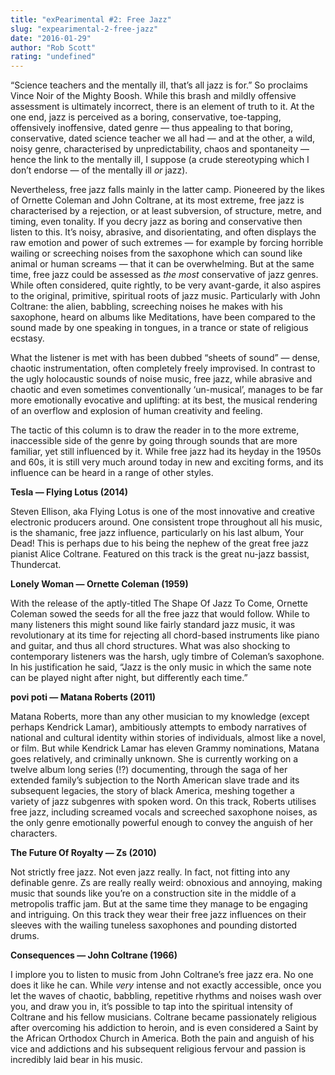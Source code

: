 ```yaml
---
title: "exPearimental #2: Free Jazz"
slug: "expearimental-2-free-jazz"
date: "2016-01-29"
author: "Rob Scott"
rating: "undefined"
---
```


“Science teachers and the mentally ill, that’s all jazz is for.” So proclaims Vince Noir of the Mighty Boosh. While this brash and mildly offensive assessment is ultimately incorrect, there is an element of truth to it. At the one end, jazz is perceived as a boring, conservative, toe-tapping, offensively inoffensive, dated genre — thus appealing to that boring, conservative, dated science teacher we all had — and at the other, a wild, noisy genre, characterised by unpredictability, chaos and spontaneity — hence the link to the mentally ill, I suppose (a crude stereotyping which I don’t endorse — of the mentally ill _or_ jazz).

Nevertheless, free jazz falls mainly in the latter camp. Pioneered by the likes of Ornette Coleman and John Coltrane, at its most extreme, free jazz is characterised by a rejection, or at least subversion, of structure, metre, and timing, even tonality. If you decry jazz as boring and conservative then listen to this. It’s noisy, abrasive, and disorientating, and often displays the raw emotion and power of such extremes — for example by forcing horrible wailing or screeching noises from the saxophone which can sound like animal or human screams — that it can be overwhelming. But at the same time, free jazz could be assessed as _the most_ conservative of jazz genres. While often considered, quite rightly, to be very avant-garde, it also aspires to the original, primitive, spiritual roots of jazz music. Particularly with John Coltrane: the alien, babbling, screeching noises he makes with his saxophone, heard on albums like Meditations, have been compared to the sound made by one speaking in tongues, in a trance or state of religious ecstasy.

What the listener is met with has been dubbed “sheets of sound” — dense, chaotic instrumentation, often completely freely improvised. In contrast to the ugly holocaustic sounds of noise music, free jazz, while abrasive and chaotic and even sometimes conventionally ‘un-musical’, manages to be far more emotionally evocative and uplifting: at its best, the musical rendering of an overflow and explosion of human creativity and feeling.

The tactic of this column is to draw the reader in to the more extreme, inaccessible side of the genre by going through sounds that are more familiar, yet still influenced by it. While free jazz had its heyday in the 1950s and 60s, it is still very much around today in new and exciting forms, and its influence can be heard in a range of other styles.

**Tesla — Flying Lotus (2014)**

Steven Ellison, aka Flying Lotus is one of the most innovative and creative electronic producers around. One consistent trope throughout all his music, is the shamanic, free jazz influence, particularly on his last album, Your Dead! This is perhaps due to his being the nephew of the great free jazz pianist Alice Coltrane. Featured on this track is the great nu-jazz bassist, Thundercat.

**Lonely Woman — Ornette Coleman (1959)**

With the release of the aptly-titled The Shape Of Jazz To Come, Ornette Coleman sowed the seeds for all the free jazz that would follow. While to many listeners this might sound like fairly standard jazz music, it was revolutionary at its time for rejecting all chord-based instruments like piano and guitar, and thus all chord structures. What was also shocking to contemporary listeners was the harsh, ugly timbre of Coleman’s saxophone. In his justification he said, “Jazz is the only music in which the same note can be played night after night, but differently each time.”

**povi poti — Matana Roberts (2011)**

Matana Roberts, more than any other musician to my knowledge (except perhaps Kendrick Lamar), ambitiously attempts to embody narratives of national and cultural identity within stories of individuals, almost like a novel, or film. But while Kendrick Lamar has eleven Grammy nominations, Matana goes relatively, and criminally unknown. She is currently working on a twelve album long series (!?) documenting, through the saga of her extended family’s subjection to the North American slave trade and its subsequent legacies, the story of black America, meshing together a variety of jazz subgenres with spoken word. On this track, Roberts utilises free jazz, including screamed vocals and screeched saxophone noises, as the only genre emotionally powerful enough to convey the anguish of her characters.

**The Future Of Royalty — Zs (2010)**

Not strictly free jazz. Not even jazz really. In fact, not fitting into any definable genre. Zs are really really weird: obnoxious and annoying, making music that sounds like you’re on a construction site in the middle of a metropolis traffic jam. But at the same time they manage to be engaging and intriguing. On this track they wear their free jazz influences on their sleeves with the wailing tuneless saxophones and pounding distorted drums.

**Consequences — John Coltrane (1966)**

I implore you to listen to music from John Coltrane’s free jazz era. No one does it like he can. While _very_ intense and not exactly accessible, once you let the waves of chaotic, babbling, repetitive rhythms and noises wash over you, and draw you in, it’s possible to tap into the spiritual intensity of Coltrane and his fellow musicians. Coltrane became passionately religious after overcoming his addiction to heroin, and is even considered a Saint by the African Orthodox Church in America. Both the pain and anguish of his vice and addictions and his subsequent religious fervour and passion is incredibly laid bear in his music.
